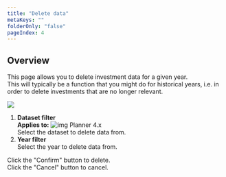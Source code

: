```yaml
---
title: "Delete data"
metaKeys: ""
folderOnly: "false"
pageIndex: 4
---
```


## Overview
This page allows you to delete investment data for a given year.<br/>
This will typically be a function that you might do for historical years, i.e. in order to delete investments that are no longer relevant.
<br/>

![](https://profitbasedocs.blob.core.windows.net/plannerimages/capex-delete-data.jpg)

1. **Dataset filter** <br/>
**Applies to:** ![img](https://profitbasedocs.blob.core.windows.net/icons/yes-icon.png) Planner 4.x<br/>
Select the dataset to delete data from.
2. **Year filter** <br/>
Select the year to delete data from.

Click the "Confirm" button to delete.<br/>
Click the "Cancel" button to cancel.

<br/>

